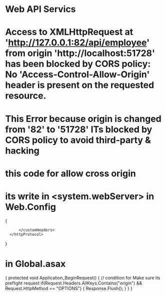 # Web API Servics

# Access to XMLHttpRequest at 'http://127.0.0.1:82/api/employee' from origin 'http://localhost:51728' has been blocked by CORS policy: No 'Access-Control-Allow-Origin' header is present on the requested resource.

# This Error because origin is changed from  '82'  to '51728' ITs  blocked by CORS policy to avoid third-party  & hacking


# this code for allow cross origin 
# its write in  <system.webServer> in Web.Config
 
{
<httpProtocol>
		  <customHeaders>
			  <add name="Access-Control-Allow-Origin" value="*"/>
			  <add name="Access-Control-Allow-Headers" value="Content-Type"/>
			  <add name="Access-Control-Allow-Methods" value="GET,POST,PUT,DELETE,OPTIONS"/>

		  </customHeaders>
	  </httpProtocol>
}

# in Global.asax

{
 protected void Application_BeginRequest()
        {
            // condition for Make sure its preflight request
            if(Request.Headers.AllKeys.Contains("origin") && Request.HttpMethod == "OPTIONS")
            {
                Response.Flush();
            }
        }
}
